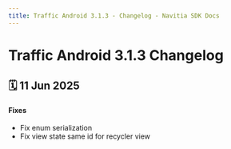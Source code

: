 ```yaml
---
title: Traffic Android 3.1.3 - Changelog - Navitia SDK Docs
---
```


# Traffic Android 3.1.3 Changelog

<h2>🗓 11 Jun 2025</h2>

#### Fixes
- Fix enum serialization
- Fix view state same id for recycler view
